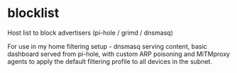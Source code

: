 # blocklist
Host list to block advertisers (pi-hole / grimd / dnsmasq)

For use in my home filtering setup - dnsmasq serving content, basic dashboard served from pi-hole, with custom ARP poisoning and MiTMproxy agents to apply the default filtering profile to all devices in the subnet.
